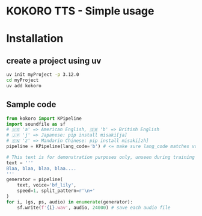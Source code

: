 # KOKORO TTS - Simple usage

# Installation

## create a project using uv

```bash
uv init myProject -p 3.12.0
cd myProject
uv add kokoro
```

## Sample code
```python
from kokoro import KPipeline
import soundfile as sf
# 🇺🇸 'a' => American English, 🇬🇧 'b' => British English
# 🇯🇵 'j' => Japanese: pip install misaki[ja]
# 🇨🇳 'z' => Mandarin Chinese: pip install misaki[zh]
pipeline = KPipeline(lang_code='b') # <= make sure lang_code matches voice

# This text is for demonstration purposes only, unseen during training
text = '''
Blaa, blaa, blaa, blaa....
'''
generator = pipeline(
    text, voice='bf_lily',
    speed=1, split_pattern=r'\n+'
)
for i, (gs, ps, audio) in enumerate(generator):
    sf.write(f'{i}.wav', audio, 24000) # save each audio file

```
